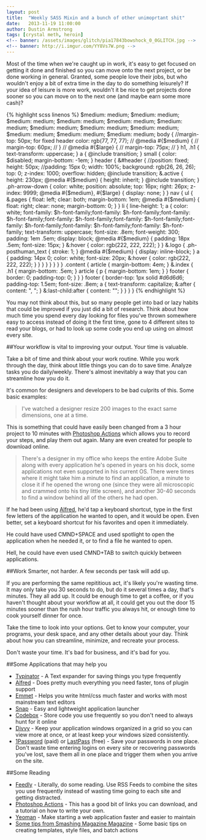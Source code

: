 ```yaml
---
layout: post
title:  "Weekly SASS Mixin and a bunch of other unimoprtant shit"
date:   2013-11-19 11:00:00
author: Dustin Armstrong
tags: [crystal meth, heroin]
<!-- banner: /assets/images/glitch/pia17843bowshock_0_0GLITCH.jpg -->
<!-- banner: http://i.imgur.com/YY8Vs7W.png -->
---
```


Most of the time when we're caught up in work, it's easy to get focused on getting it done and finished so you can move onto the next project, or be done working in general. Granted, some people love their jobs, but who wouldn't enjoy a bit of extra time in the day to do something leisurely? If your idea of leisure is more work, wouldn't it be nice to get projects done sooner so you can move on to the next one (and maybe earn some more cash)?

{% highlight scss linenos %}
$medium: medium; $medium: medium; $medium: medium; $medium: medium; $medium: medium; $medium: medium; $medium: medium; $medium: medium; $medium: medium; $medium: medium; $medium: medium; $medium: medium; 
body {
	//margin-top: 50px; for fixed header
	color: rgb(77, 77, 77);
	// @media #{$medium} {
	// 	margin-top: 60px;
	// }
	// @media #{$large} {
	// 	margin-top: 75px;
	// }
	h1, .h1 {
		 text-transform: uppercase;
	}
	a {
		@include transition;
	}
	small {
		color: $disabled;
		margin-bottom: -1em;
	}
	header {
		&#header {
			//position: fixed;
			height: 50px;
			//padding: 15px 0;
			width: 100%;
			background: rgb(26, 26, 26);
			top: 0;
			z-index: 1000;
			overflow: hidden;
			@include transition;
			&.active {
				height: 230px;
				@media #{$medium} {
					height: inherit;
				}
				@include transition;
			}
			.ph-arrow-down {
				color: white;
				position: absolute;
				top: 16px;
				right: 26px;
				z-index: 9999;
				@media #{$medium}, #{$large} {
					display: none;
				}
			}
			nav {
				ul {
					&.pages {
						float: left;
						clear: both;
						margin-bottom: 1em;
						@media #{$medium} {
							float: right;
							clear: none;
							margin-bottom: 0;
						}
					}
					li {
						line-height: 1;
						a {
							color: white;
							font-family: $h-font-family;font-family: $h-font-family;font-family: $h-font-family;font-family: $h-font-family;font-family: $h-font-family;font-family: $h-font-family;font-family: $h-font-family;font-family: $h-font-family;
							text-transform: uppercase;
							font-size: .8em;
							font-weight: 300;
							padding: 1em .5em;
							display: block;
							@media #{$medium} {
								padding: 18px .5em;
								font-size: 15px;
							}
							&:hover {
								color: rgb(222, 222, 222);
							}
						}
						&.logo {
							.ph-posthuman_text {
								stroke: 1;
							}
							@media #{$medium} {
								display: inline-block;
							}
							a {
								padding: 14px 0;
								color: white;
								font-size: 20px;
								&:hover {
									color: rgb(222, 222, 222);
								}
							}
						}
					}
				}
			}
		}
	}
	.content {
		article {
			margin-bottom: 4em;
		}
		&.index {
			.h1 {
				margin-bottom: .5em;
			}
			article {
				p {
					margin-bottom: 1em;
				}
			}
			footer {
				border: 0;
				padding-top: 0;
			}
		}
	}
	footer {
		border-top: 1px solid #d6d6d6;
		padding-top: 1.5em;
		font-size: .8em;
		a {
			text-transform: capitalize;
			&:after {
				content: ", ";
			}
			&:last-child:after {
				content: "";
			}
		}
	}
}
{% endhighlight %}

You may not think about this, but so many people get into bad or lazy habits that could be improved if you just did a bit of research. Think about how much time you spend every day looking for files you've thrown somewhere easy to access instead of doing it the first time, gone to 4 different sites to read your blogs, or had to look up some code you end up using on almost every site.

##Your workflow is vital to improving your output. Your time is valuable.

Take a bit of time and think about your work routine. While you work through the day, think about little things you can do to save time. Analyze tasks you do daily/weekly. There's almost inevitably a way that you can streamline how you do it. 

It's common for designers and developers to be bad culprits of this. Some basic examples:

>I've watched a designer resize 200 images to the exact same dimensions, one at a time. 

This is something that could have easily been changed from a 3 hour project to 10 minutes with [Photoshop Actions](http://lifehacker.com/5776749/how-to-automate-anything-in-photoshop) which allows you to record your steps, and play them out again. Many are even created for people to download online.

>There's a designer in my office who keeps the entire Adobe Suite along with every application he's opened in years on his dock, some applications not even supported in his current OS. There were times where it might take him a minute to find an application, a minute to close it if he opened the wrong one (since they were all microscopic and crammed onto his tiny little screen), and another 30-40 seconds to find a window behind all of the others he had open.

If he had been using [Alfred](http://www.alfredapp.com/), he'd tap a keyboard shortcut, type in the first few letters of the application he wanted to open, and it would be open. Even better, set a keyboard shortcut for his favorites and open it immediately.

He could have used CMND+SPACE and used spotlight to open the application when he needed it, or to find a file he wanted to open.

Hell, he could have even used CMND+TAB to switch quickly between applications.

##Work Smarter, not harder. A few seconds per task will add up.

If you are performing the same repititious act, it's likely you're wasting time. It may only take you 30 seconds to do, but do it several times a day, that's minutes. They all add up. It could be enough time to get a coffee, or if you haven't thought about your workflow at all, it could get you out the door 15 minutes sooner than the rush hour traffic you always hit, or enough time to cook yourself dinner for once.

Take the time to look into your options. Get to know your computer, your programs, your desk space, and any other details about your day. Think about how you can streamline, minimize, and recreate your process.

Don't waste your time. It's bad for business, and it's bad for you.

##Some Applications that may help you
* [Typinator](http://www.ergonis.com/products/typinator/) - A Text expander for saving things you type frequently
* [Alfred](http://www.alfredapp.com/) - Does pretty much everything you need faster, tons of plugin support
* [Emmet](http://emmet.io/) - Helps you write html/css much faster and works with most mainstream text editors
* [Snap](https://itunes.apple.com/us/app/snap/id418073146?mt=12) - Easy and lightweight application launcher
* [Codebox](http://www.shpakovski.com/codebox/) - Store code you use frequently so you don't need to always hunt for it online
* [Divvy](http://mizage.com/divvy/) - Keep your application windows organized in a grid so you can view more at once, or at least keep your windows sized consistently.
* [1Password](https://agilebits.com/onepassword) (paid) or [LastPass](https://lastpass.com/) (free) - Save your passwords in one place. Don't waste time entering logins on every site or recovering passwords you've lost, save them all in one place and trigger them when you arrive on the site.

##Some Reading
* [Feedly](http://feedly.com) - Literally, do some reading. Use RSS Feeds to combine the sites you use frequently instead of wasting time going to each site and getting distracted.
* [Photoshop Actions](http://photography.tutsplus.com/articles/100-free-photoshop-actions-and-how-to-make-your-own--photo-3502) - This has a good bit of links you can download, and a tutorial on how to write your own.
* [Yeoman](http://yeoman.io/) - Make starting a web application faster and easier to maintain
* [Some tips from Smashing Magazine Magazine](http://www.smashingmagazine.com/2009/05/26/20-time-saving-tips-to-improve-designers-workflow-part-1/) - Some basic tips on creating templates, style files, and batch actions